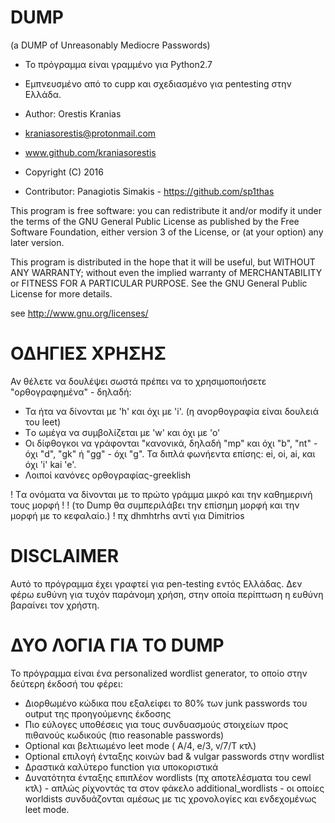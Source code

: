 # DUMP

(a DUMP of Unreasonably Mediocre Passwords) 

* Το πρόγραμμα είναι γραμμένο για Python2.7

* Εμπνευσμένο από το cupp και σχεδιασμένο για pentesting στην Ελλάδα.

* Author: Orestis Kranias
* kraniasorestis@protonmail.com
* www.github.com/kraniasorestis
* Copyright (C) 2016
* Contributor: Panagiotis Simakis - https://github.com/sp1thas

This program is free software: you can redistribute it and/or modify
it under the terms of the GNU General Public License as published by
the Free Software Foundation, either version 3 of the License, or
(at your option) any later version.

This program is distributed in the hope that it will be useful,
but WITHOUT ANY WARRANTY; without even the implied warranty of
MERCHANTABILITY or FITNESS FOR A PARTICULAR PURPOSE.  See the
GNU General Public License for more details.

 see <http://www.gnu.org/licenses/>





# ΟΔΗΓΙΕΣ ΧΡΗΣΗΣ

Αν θέλετε να δουλέψει σωστά πρέπει να το χρησιμοποιήσετε "ορθογραφημένα" - δηλαδή:

* Τα ήτα να δίνονται με 'h' και όχι με 'i'. (η ανορθογραφία είναι δουλειά του leet)
* Tο ωμέγα να συμβολίζεται με 'w' και όχι με 'ο'
* Οι δίφθογκοι να γράφονται "κανονικά, δηλαδή "mp" και όχι "b", "nt" - όχι "d",
"gk" ή "gg" - όχι "g". Τα διπλά φωνήεντα επίσης: ei, oi, ai, και όχι 'i' kai 'e'.
* Λοιποί κανόνες ορθογραφίας-greeklish

! Tα ονόματα να δίνονται με το πρώτο γράμμα μικρό και την καθημερινή τους μορφή !
! (το Dump θα συμπεριλάβει την επίσημη μορφή και την μορφή με το κεφαλαίο.)     !
πχ dhmhtrhs αντί για Dimitrios





# DISCLAIMER

Αυτό το πρόγραμμα έχει γραφτεί για pen-testing εντός Ελλάδας. Δεν φέρω ευθύνη
για τυχόν παράνομη χρήση, στην οποία περίπτωση η ευθύνη βαραίνει τον χρήστη.




# ΔΥΟ ΛΟΓΙΑ ΓΙΑ ΤΟ DUMP

Το πρόγραμμα είναι ένα personalized wordlist generator, το οποίο στην δεύτερη έκδοσή του φέρει:

* Διορθωμένο κώδικα που εξαλείφει το 80% των junk passwords του output της προηγούμενης έκδοσης
* Πιο εύλογες υποθέσεις για τους συνδυασμούς στοιχείων προς πιθανούς κωδικούς (πιο reasonable passwords)
* Optional και βελτιωμένο leet mode ( A/4, e/3, v/7/T κτλ)
* Optional επιλογή ένταξης κοινών bad & vulgar passwords στην wordlist
* Δραστικά καλύτερο function για υποκοριστικά
* Δυνατότητα ένταξης επιπλέον wordlists (πχ αποτελέσματα του cewl κτλ) - απλώς ρίχνοντάς τα στον φάκελο additional_wordlists - οι οποίες worldists συνδυάζονται αμέσως με τις χρονολογίες και ενδεχομένως leet mode. 


